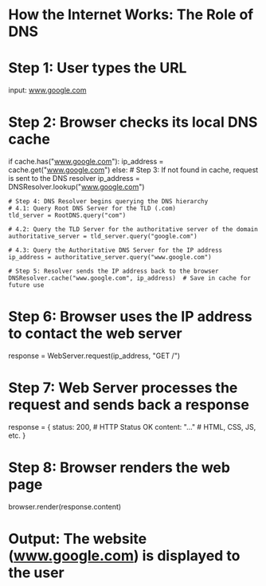 # How the Internet Works: The Role of DNS

# Step 1: User types the URL
input: www.google.com

# Step 2: Browser checks its local DNS cache
if cache.has("www.google.com"):
    ip_address = cache.get("www.google.com")
else:
    # Step 3: If not found in cache, request is sent to the DNS resolver
    ip_address = DNSResolver.lookup("www.google.com")

    # Step 4: DNS Resolver begins querying the DNS hierarchy
    # 4.1: Query Root DNS Server for the TLD (.com)
    tld_server = RootDNS.query("com")

    # 4.2: Query the TLD Server for the authoritative server of the domain
    authoritative_server = tld_server.query("google.com")

    # 4.3: Query the Authoritative DNS Server for the IP address
    ip_address = authoritative_server.query("www.google.com")

    # Step 5: Resolver sends the IP address back to the browser
    DNSResolver.cache("www.google.com", ip_address)  # Save in cache for future use

# Step 6: Browser uses the IP address to contact the web server
response = WebServer.request(ip_address, "GET /")

# Step 7: Web Server processes the request and sends back a response
response = {
    status: 200,              # HTTP Status OK
    content: "<html>...</html>"  # HTML, CSS, JS, etc.
}

# Step 8: Browser renders the web page
browser.render(response.content)

# Output: The website (www.google.com) is displayed to the user
